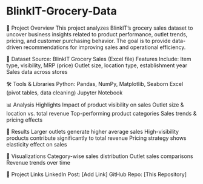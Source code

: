 # BlinkIT-Grocery-Data
📌 Project Overview
This project analyzes BlinkIT’s grocery sales dataset to uncover business insights related to product performance, outlet trends, pricing, and customer purchasing behavior. The goal is to provide data-driven recommendations for improving sales and operational efficiency.

📂 Dataset
Source: BlinkIT Grocery Sales (Excel file)
Features Include:
      Item type, visibility, MRP (price)
      Outlet size, location type, establishment year
      Sales data across stores

🛠️ Tools & Libraries
Python: Pandas, NumPy, Matplotlib, Seaborn
Excel (pivot tables, data cleaning)
Jupyter Notebook

📊 Analysis Highlights
Impact of product visibility on sales
Outlet size & location vs. total revenue
Top-performing product categories
Sales trends & pricing effects

🚀 Results
Larger outlets generate higher average sales
High-visibility products contribute significantly to total revenue
Pricing strategy shows elasticity effect on sales

📸 Visualizations
Category-wise sales distribution
Outlet sales comparisons
Revenue trends over time

🔗 Project Links
LinkedIn Post: [Add Link]
GitHub Repo: [This Repository]
